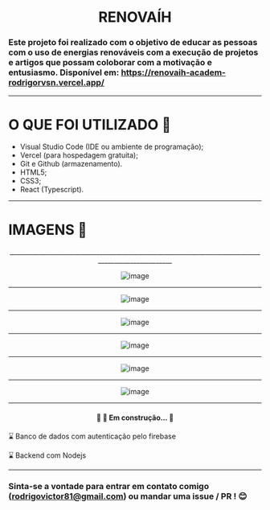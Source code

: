 
<h1 align="center">RENOVAÍH</h1>

### Este projeto foi realizado com o objetivo de educar as pessoas com o uso de energias renováveis com a execução de projetos e artigos que possam coloborar com a motivação e entusiasmo. Disponível em: https://renovaih-academ-rodrigorvsn.vercel.app/

_____________________________________________________________________________________________________

# O QUE FOI UTILIZADO 🚀 

- Visual Studio Code (IDE ou ambiente de programação);
- Vercel (para hospedagem gratuita);
- Git e Github (armazenamento).
- HTML5;
- CSS3;
- React (Typescript).

_____________________________________________________________________________________________________

# IMAGENS 📸

<div align="center" >
_____________________________________________________________________________________________________

![image](https://user-images.githubusercontent.com/75763403/115097846-ee32f500-9f02-11eb-8767-1f56c6ac18f6.png)

_____________________________________________________________________________________________________

![image](https://user-images.githubusercontent.com/75763403/119580270-73c58280-bd96-11eb-935e-be76f10b47cf.png)

_____________________________________________________________________________________________________

![image](https://user-images.githubusercontent.com/75763403/119580287-7c1dbd80-bd96-11eb-95b8-6db503110ca8.png)

_____________________________________________________________________________________________________

![image](https://user-images.githubusercontent.com/75763403/119580295-7f18ae00-bd96-11eb-9827-b2091b3539de.png)

_____________________________________________________________________________________________________

![image](https://user-images.githubusercontent.com/75763403/119580310-83dd6200-bd96-11eb-9d2c-76b44f5ad0c4.png)

_____________________________________________________________________________________________________

![image](https://user-images.githubusercontent.com/75763403/119580317-86d85280-bd96-11eb-9fdf-8a680ae68317.png)

_____________________________________________________________________________________________________
</div>

<h4 align="center"> 
	🚧  🚀 Em construção...  🚧
</h4>

⌛ Banco de dados com autenticação pelo firebase

⌛ Backend com Nodejs

_____________________________________________________________________________________________________

### Sinta-se a vontade para entrar em contato comigo (rodrigovictor81@gmail.com) ou mandar uma issue / PR !  😊  
